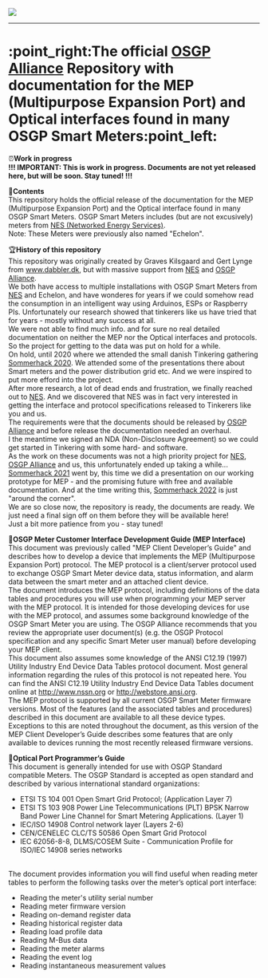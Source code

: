 <a href="https://www.osgp.org/" target="_new"><img src="https://www.dabbler.dk/wp-content/uploads/2022/05/OSGP.png"></a>
<hr>
<H1>:point_right:The official <a href="https://www.osgp.org/" target="_new">OSGP Alliance</a> Repository with documentation for the MEP (Multipurpose Expansion Port) and Optical interfaces found in many OSGP Smart Meters:point_left:</H1>

:alarm_clock:<b>Work in progress</b><br>
<b>!!! IMPORTANT: This is work in progress. Documents are not yet released here, but will be soon. Stay tuned! !!!</b><br>

:notebook_with_decorative_cover:<b>Contents</b><br>
This repository holds the official release of the documentation for the MEP (Multipurpose Expansion Port) and the Optical interface found in many OSGP Smart Meters.
OSGP Smart Meters includes (but are not excusively) meters from <a href="https://www.networkedenergy.com/">NES (Networked Energy Services)</a>.<br>
Note: These Meters were previously also named "Echelon".<br>

:trophy:<b>History of this repository</b><br>
This repository was originally created by Graves Kilsgaard and Gert Lynge from <a href="https://www.dabbler.dk" target="_new">www.dabbler.dk</a>, but with massive support from <a href="https://www.networkedenergy.com/" target="_new">NES</a> and <a href="https://www.osgp.org/" target="_new">OSGP Alliance</a>.<br>
We both have access to multiple installations with OSGP Smart Meters from <a href="https://www.networkedenergy.com/">NES</a> and Echelon, and have wonderes for years if we could somehow read the consumption in an intelligent way using Arduinos, ESPs or Raspberry PIs. Unfortunately our research showed that tinkerers like us have tried that for years - mostly without any success at all.<br>
We were not able to find much info. and for sure no real detailed documentation on neither the MEP nor the Optical interfaces and protocols. So the project for getting to the data was put on hold for a while.<br>
On hold, until 2020 where we attended the small danish Tinkering gathering <a href="https://sommerhack.dk/" target="_new">Sommerhack 2020</a>. We attended some of the presentations there about Smart meters and the power distribution grid etc. And we were inspired to put more efford into the project.<br>
After more research, a lot of dead ends and frustration, we finally reached out to <a href="https://www.networkedenergy.com/">NES</a>. And we discovered that NES was in fact very interested in getting the interface and protocol specifications released to Tinkerers like you and us.<br>
The requirements were that the documents should be released by <a href="https://www.osgp.org/" target="_new">OSGP Alliance</a> and before release the documentation needed an overhaul.<br>
I the meantime we signed an NDA (Non-Disclosure Agreement) so we could get started in Tinkering with some hard- and software.<br>
As the work on these documents was not a high priority project for <a href="https://www.networkedenergy.com/">NES</a>, <a href="https://www.osgp.org/" target="_new">OSGP Alliance</a> and us, this unfortunately ended up taking a while...<br>
<a href="https://sommerhack.dk/" target="_new">Sommerhack 2021</a> went by, this time we did a presentation on our working prototype for MEP - and the promising future with free and available documentation. And at the time writing this, <a href="https://sommerhack.dk/" target="_new">Sommerhack 2022</a> is just "around the corner".<br>
We are so close now, the repository is ready, the documents are ready. We just need a final sign off on them before they will be available here!<br>
Just a bit more patience from you - stay tuned!<br>

:electric_plug:<b>OSGP Meter Customer Interface Development Guide (MEP Interface)</b><br>
This document was previously called "MEP Client Developer’s Guide" and describes how to develop a device that implements the MEP (Multipurpose Expansion Port) protocol. The MEP protocol is a client/server protocol used to exchange OSGP Smart Meter device data, status information, and alarm data between the smart meter and an attached client device.<br>
The document introduces the MEP protocol, including definitions of the data tables and procedures you will use when programming your MEP server with the MEP protocol. It is intended for those developing devices for use with the MEP protocol, and assumes some background knowledge of the OSGP Smart Meter you are using. The OSGP Alliance recommends that you review the appropriate user document(s) (e.g. the OSGP Protocol specification and any specific Smart Meter user manual) before developing your MEP client.<br>
This document also assumes some knowledge of the ANSI C12.19 (1997) Utility Industry End Device Data Tables protocol document. Most general information regarding the rules of this protocol is not repeated here. You can find the ANSI C12.19 Utility Industry End Device Data Tables document online at <a href="http://www.nssn.org" target="_new"> http://www.nssn.org</a> or <a href="http://webstore.ansi.org" target="_new">http://webstore.ansi.org</a>.<br>
The MEP protocol is supported by all current OSGP Smart Meter firmware versions. Most of the features (and the associated tables and procedures) described in this document are available to all these device types. Exceptions to this are noted throughout the document, as this version of the MEP Client Developer’s Guide describes some features that are only available to devices running the most recently released firmware versions.<br>

:electric_plug:<b>Optical Port Programmer’s Guide</b><br>
This document is generally intended for use with OSGP Standard compatible Meters. The OSGP Standard is accepted as open standard and described by various international standard organizations:<br>
<ul>
<li>ETSI TS 104 001 Open Smart Grid Protocol; (Application Layer 7)</li>
<li>ETSI TS 103 908 Power Line Telecommunications (PLT) BPSK Narrow Band Power Line Channel for Smart Metering Applications. (Layer 1)</li>
<li>IEC/ISO 14908 Control network layer (Layers 2-6)</li>
<li>CEN/CENELEC CLC/TS 50586 Open Smart Grid Protocol</li>
<li>IEC 62056-8-8, DLMS/COSEM Suite - Communication Profile for ISO/IEC 14908 series networks</li>
</ul>
<br>
The document provides information you will find useful when reading meter tables to perform the following tasks over the meter’s optical port interface:<br>
<ul>
<li>Reading the meter's utility serial number</li>
<li>Reading meter firmware version</li>
<li>Reading on-demand register data</li>
<li>Reading historical register data</li>
<li>Reading load profile data</li>
<li>Reading M-Bus data</li>
<li>Reading the meter alarms</li>
<li>Reading the event log</li>
<li>Reading instantaneous measurement values</li>
</ul>
